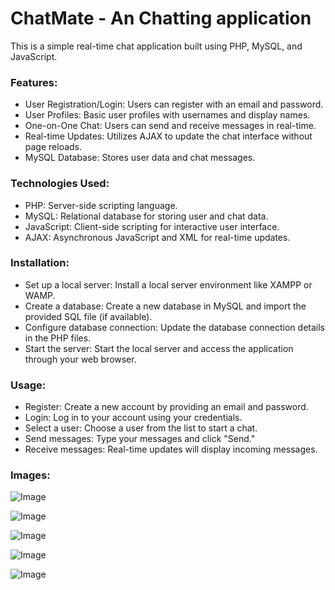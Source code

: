 
# ChatMate - An Chatting application
This is a simple real-time chat application built using PHP, MySQL, and JavaScript.

### Features:

- User Registration/Login: Users can register with an email and password.
- User Profiles: Basic user profiles with usernames and display names.
- One-on-One Chat: Users can send and receive messages in real-time.
- Real-time Updates: Utilizes AJAX to update the chat interface without page reloads.
- MySQL Database: Stores user data and chat messages.

### Technologies Used:

- PHP: Server-side scripting language.
- MySQL: Relational database for storing user and chat data.
- JavaScript: Client-side scripting for interactive user interface.
- AJAX: Asynchronous JavaScript and XML for real-time updates.

### Installation:

- Set up a local server: Install a local server environment like XAMPP or WAMP.
- Create a database: Create a new database in MySQL and import the provided SQL file (if available).
- Configure database connection: Update the database connection details in the PHP files.
- Start the server: Start the local server and access the application through your web browser.

### Usage:

- Register: Create a new account by providing an email and password.
- Login: Log in to your account using your credentials.
- Select a user: Choose a user from the list to start a chat.
- Send messages: Type your messages and click "Send."
- Receive messages: Real-time updates will display incoming messages.

### Images:
![Image](https://github.com/user-attachments/assets/87ab32f7-3792-491e-b444-7df4734cde7d)

![Image](https://github.com/user-attachments/assets/edff6c89-c971-43a6-a0e2-5b4888d9dd26)

![Image](https://github.com/user-attachments/assets/501d535d-b4d0-47e8-8c47-72759409e36d)

![Image](https://github.com/user-attachments/assets/c3cb22c2-3b0d-42f7-bd45-d0af4ced4596)

![Image](https://github.com/user-attachments/assets/4d7b5c09-12eb-4610-8b24-b1bcdddf4231)


  
